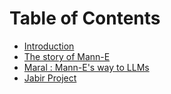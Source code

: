 # Table of Contents

- [Introduction](./chapter_1.md)
- [The story of Mann-E](./chapter_2.md)
- [Maral : Mann-E's way to LLMs](./chapter_3.md)
- [Jabir Project](./chapter_4.md)